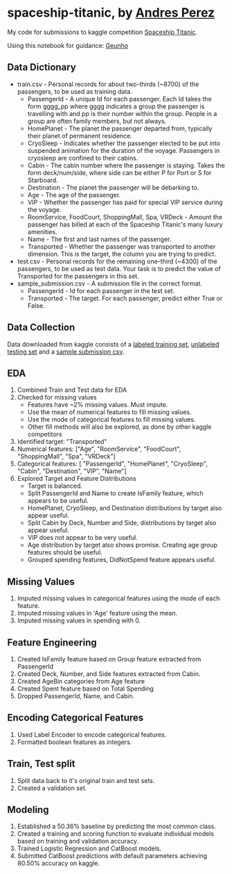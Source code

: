 # spaceship-titanic, by [Andres Perez](https://www.andresperez.info/)
My code for submissions to kaggle competition [Spaceship Titanic](https://www.kaggle.com/competitions/spaceship-titanic/overview).

Using this notebook for guidance: [Geunho](https://www.kaggle.com/code/arootda/pycaret-visualization-optimization-0-81/data)

## Data Dictionary
- train.csv - Personal records for about two-thirds (~8700) of the passengers, to be used as training data.
    - PassengerId - A unique Id for each passenger. Each Id takes the form gggg_pp where gggg indicates a group the passenger is travelling with and pp is their number within the group. People in a group are often family members, but not always.
    - HomePlanet - The planet the passenger departed from, typically their planet of permanent residence.
    - CryoSleep - Indicates whether the passenger elected to be put into suspended animation for the duration of the voyage. Passengers in cryosleep are confined to their cabins.
    - Cabin - The cabin number where the passenger is staying. Takes the form deck/num/side, where side can be either P for Port or S for Starboard.
    - Destination - The planet the passenger will be debarking to.
    - Age - The age of the passenger.
    - VIP - Whether the passenger has paid for special VIP service during the voyage.
    - RoomService, FoodCourt, ShoppingMall, Spa, VRDeck - Amount the passenger has billed at each of the Spaceship Titanic's many luxury amenities.
    - Name - The first and last names of the passenger.
    - Transported - Whether the passenger was transported to another dimension. This is the target, the column you are trying to predict.
- test.csv - Personal records for the remaining one-third (~4300) of the passengers, to be used as test data. Your task is to predict the value of Transported for the passengers in this set.
- sample_submission.csv - A submission file in the correct format.
    - PassengerId - Id for each passenger in the test set.
    - Transported - The target. For each passenger, predict either True or False.

## Data Collection
Data downloaded from kaggle consists of a [labeled training set](./data/train.csv), [unlabeled testing set](./data/test.csv) and a [sample submission csv](./data/sample_submission.csv).

## EDA
1. Combined Train and Test data for EDA
1. Checked for missing values
    - Features have ~2% missing values. Must impute.
    - Use the mean of numerical features to fill missing values.
    - Use the mode of categorical features to fill missing values.
    - Other fill methods will also be explored, as done by other kaggle competitors
1. Identified target: "Transported"
1. Numerical features: ["Age", "RoomService", "FoodCourt", "ShoppingMall", "Spa", "VRDeck"]
1. Categorical features: [ "PassengerId", "HomePlanet", "CryoSleep", "Cabin", "Destination", "VIP", "Name"]
1. Explored Target and Feature Distributions
    - Target is balanced.
    - Split PassengerId and Name to create IsFamily feature, which appears to be useful.
    - HomePlanet, CryoSleep, and Destination distributions by target also appear useful.
    - Split Cabin by Deck, Number and Side, distributions by target also appear useful.
    - VIP does not appear to be very useful.
    - Age distribution by target also shows promise. Creating age group features should be useful.
    - Grouped spending features, DidNotSpend feature appears useful.

## Missing Values
1. Imputed missing values in categorical features using the mode of each feature.
1. Imputed missing values in 'Age' feature using the mean.
1. Imputed missing values in spending with 0.

## Feature Engineering
1. Created IsFamily feature based on Group feature extracted from PassengerId
1. Created Deck, Number, and Side features extracted from Cabin.
1. Created AgeBin categories from Age feature
1. Created Spent feature based on Total Spending
1. Dropped PassengerId, Name, and Cabin.

## Encoding Categorical Features
1. Used Label Encoder to encode categorical features.
1. Formatted boolean features as integers.

## Train, Test split
1. Split data back to it's original train and test sets.
1. Created a validation set.

## Modeling
1. Established a 50.36% baseline by predicting the most common class.
1. Created a training and scoring function to evaluate individual models based on training and validation accuracy.
1. Trained Logistic Regression and CatBoost models.
1. Submitted CatBoost predictions with default parameters achieving 80.50% accuracy on kaggle.
